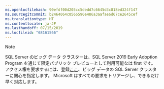```yaml
---
ms.openlocfilehash: 90efdf00d205cc5dedd7c6645d3c818ed324f147
ms.sourcegitcommit: b2464064c0566590e486a3aafae6d67ce2645cef
ms.translationtype: HT
ms.contentlocale: ja-JP
ms.lasthandoff: 07/15/2019
ms.locfileid: "68161566"
---
```

> [!NOTE]
> SQL Server のビッグ データ クラスターは、SQL Server 2019 Early Adoption Program を通じて限定パブリック プレビューとして利用可能なは first です。 アクセス権を要求するには、登録[ここ](https://aka.ms/eapsignup)、ビッグ データの SQL Server クラスターに関心を指定します。 Microsoft はすべての要求をトリアージし、できるだけ早く対応します。